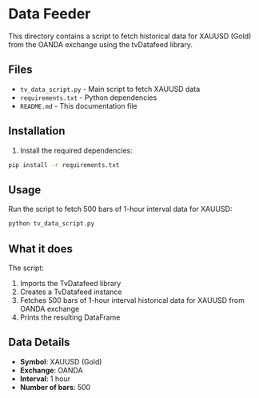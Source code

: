 # Data Feeder

This directory contains a script to fetch historical data for XAUUSD (Gold) from the OANDA exchange using the tvDatafeed library.

## Files

- `tv_data_script.py` - Main script to fetch XAUUSD data
- `requirements.txt` - Python dependencies
- `README.md` - This documentation file

## Installation

1. Install the required dependencies:
```bash
pip install -r requirements.txt
```

## Usage

Run the script to fetch 500 bars of 1-hour interval data for XAUUSD:

```bash
python tv_data_script.py
```

## What it does

The script:
1. Imports the TvDatafeed library
2. Creates a TvDatafeed instance
3. Fetches 500 bars of 1-hour interval historical data for XAUUSD from OANDA exchange
4. Prints the resulting DataFrame

## Data Details

- **Symbol**: XAUUSD (Gold)
- **Exchange**: OANDA
- **Interval**: 1 hour
- **Number of bars**: 500
